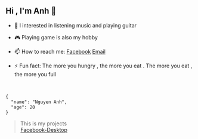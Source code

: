 ## Hi , I'm Anh 👋

- 🎻 I interested in listening music and playing guitar

- 🎮 Playing game is also my hobby

- 📫 How to reach me: 
[Facebook](https://www.facebook.com/nngguuen.anh) 
[Email](nngguyen.anh@gmail.com) 

- ⚡ Fun fact: The more you hungry , the more you eat .
                The more you eat , the more you full

<br>

```
{
  "name": "Nguyen Anh",
  "age": 20
}
```

> This is my projects
> <br>
> [Facebook-Desktop](https://nnaaaa.github.io/facebookDesktop/#/home)


